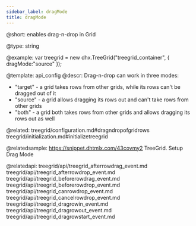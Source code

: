 ```yaml
---
sidebar_label: dragMode
title: dragMode
---          
```


@short: 
enables drag-n-drop in Grid




@type: string

@example: 
var treegrid = new dhx.TreeGrid("treegrid_container", { 
    dragMode:"source"
});


@template:	api_config
@descr: 
Drag-n-drop can work in three modes: 

- "target" - a grid takes rows from other grids, while its rows can't be dragged out of it
- "source" - a grid allows dragging its rows out and can't take rows from other grids
- "both" - a grid both takes rows from other grids and allows dragging its rows out as well

@related:
treegrid/configuration.md#dragndropofgridrows
treegrid/initialization.md#initializetreegrid

@relatedsample: https://snippet.dhtmlx.com/43covmy2	TreeGrid. Setup Drag Mode

@relatedapi: 
treegrid/api/treegrid_afterrowdrag_event.md
treegrid/api/treegrid_afterrowdrop_event.md
treegrid/api/treegrid_beforerowdrag_event.md
treegrid/api/treegrid_beforerowdrop_event.md
treegrid/api/treegrid_canrowdrop_event.md
treegrid/api/treegrid_cancelrowdrop_event.md
treegrid/api/treegrid_dragrowin_event.md
treegrid/api/treegrid_dragrowout_event.md
treegrid/api/treegrid_dragrowstart_event.md